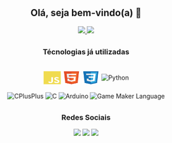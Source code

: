 ## <div align="center"> Olá, seja bem-vindo(a) 👋</div>

<div align="center">
  <a href="https://github.com/AlanS3103" text-decoration="dotted">
  <img height="175em" src="https://github-readme-stats-alans3103.vercel.app/api?username=AlanS3103&show_icons=true&include_all_commits=true&count_private=true&theme=tokyonight">
  <img height="175em" src="https://github-readme-stats-alans3103.vercel.app/api/top-langs/?username=AlanS3103&layout=compact&langs_count=7&theme=tokyonight">
  </a>
</div>

##
<div align="center"><h3>Técnologias já utilizadas</h3></div>
<div  align="center" style="display: inline_block"><br>
  <img align="center" alt="Js" height="30" width="40" src="https://raw.githubusercontent.com/devicons/devicon/master/icons/javascript/javascript-plain.svg">
  <img align="center" alt="HTML" height="30" width="40" src="https://raw.githubusercontent.com/devicons/devicon/master/icons/html5/html5-original.svg">
  <img align="center" alt="CSS" height="30" width="40" src="https://raw.githubusercontent.com/devicons/devicon/master/icons/css3/css3-original.svg">
  <img align="center" alt="Python" height="30" width="40" src="https://cdn.jsdelivr.net/gh/devicons/devicon/icons/python/python-original.svg">
  <br>
  <br>
  <img align="center" alt="CPlusPlus" height="30" width="40" src="https://cdn.jsdelivr.net/gh/devicons/devicon/icons/cplusplus/cplusplus-original.svg">
  <img align="center" alt="C" height="30" width="40" src="https://cdn.jsdelivr.net/gh/devicons/devicon/icons/c/c-original.svg">
  <img align="center" alt="Arduino" height="30" width="40" src="https://cdn.jsdelivr.net/gh/devicons/devicon/icons/arduino/arduino-original.svg">
  <img align="center" alt="Game Maker Language" width="40" src="https://www.instalki.pl/wp-content/uploads/program/icons/GAMEMAKER-2.png">
  
</div>

##

<div align="center">
<div align="center"><h3>Redes Sociais</h3></div>
  <a href="https://instagram.com/alan_3103" target="_blank"><img src="https://img.shields.io/badge/-Instagram-%23E4405F?style=for-the-badge&logo=instagram&logoColor=white"></a>
  <a href="https://www.linkedin.com/in/alan-souza-51aa9420b" target="_blank"><img src="https://img.shields.io/badge/-LinkedIn-%230077B5?style=for-the-badge&logo=linkedin&logoColor=white"></a> 
  <a href="https://codepen.io/alans3103" target="_blank"><img src="https://img.shields.io/badge/Codepen-000000?style=for-the-badge&logo=codepen&logoColor=white"></a> 

<!--![Snake animation](https://github.com/AlanS3103/AlanS3103/blob/output/github-contribution-grid-snake.svg)-->

</div>
